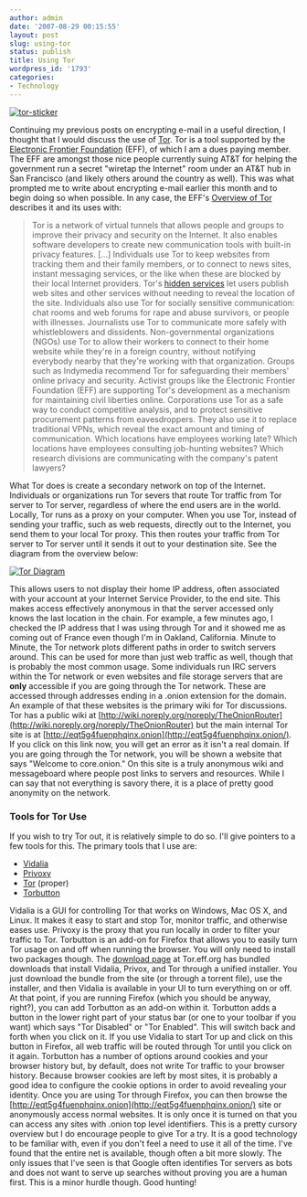 ```yaml
---
author: admin
date: '2007-08-29 00:15:55'
layout: post
slug: using-tor
status: publish
title: Using Tor
wordpress_id: '1793'
categories:
- Technology
---
```


[![tor-sticker](http://farm2.static.flickr.com/1260/1264145281_6e7cbcbf66_m.jpg)](http://www.flickr.com/photos/albill/1264145281/ "Photo Sharing")

Continuing my previous posts on encrypting e-mail in a useful direction,
I thought that I would discuss the use of [Tor](http://tor.eff.org/).
Tor is a tool supported by the [Electronic Frontier
Foundation](http://www.eff.org) (EFF), of which I am a dues paying
member. The EFF are amongst those nice people currently suing AT&T for
helping the government run a secret "wiretap the Internet" room under an
AT&T hub in San Francisco (and likely others around the country as
well). This was what prompted me to write about encrypting e-mail
earlier this month and to begin doing so when possible. In any case, the
EFF's [Overview of Tor](http://tor.eff.org/overview.html.en) describes
it and its uses with:

> Tor is a network of virtual tunnels that allows people and groups to
> improve their privacy and security on the Internet. It also enables
> software developers to create new communication tools with built-in
> privacy features. [...] Individuals use Tor to keep websites from
> tracking them and their family members, or to connect to news sites,
> instant messaging services, or the like when these are blocked by
> their local Internet providers. Tor's [hidden
> services](http://tor.eff.org/docs/tor-hidden-service.html.en) let
> users publish web sites and other services without needing to reveal
> the location of the site. Individuals also use Tor for socially
> sensitive communication: chat rooms and web forums for rape and abuse
> survivors, or people with illnesses. Journalists use Tor to
> communicate more safely with whistleblowers and dissidents.
> Non-governmental organizations (NGOs) use Tor to allow their workers
> to connect to their home website while they're in a foreign country,
> without notifying everybody nearby that they're working with that
> organization. Groups such as Indymedia recommend Tor for safeguarding
> their members' online privacy and security. Activist groups like the
> Electronic Frontier Foundation (EFF) are supporting Tor's development
> as a mechanism for maintaining civil liberties online. Corporations
> use Tor as a safe way to conduct competitive analysis, and to protect
> sensitive procurement patterns from eavesdroppers. They also use it to
> replace traditional VPNs, which reveal the exact amount and timing of
> communication. Which locations have employees working late? Which
> locations have employees consulting job-hunting websites? Which
> research divisions are communicating with the company's patent
> lawyers?

What Tor does is create a secondary network on top of the Internet.
Individuals or organizations run Tor severs that route Tor traffic from
Tor server to Tor server, regardless of where the end users are in the
world. Locally, Tor runs as a proxy on your computer. When you use Tor,
instead of sending your traffic, such as web requests, directly out to
the Internet, you send them to your local Tor proxy. This then routes
your traffic from Tor server to Tor server until it sends it out to your
destination site. See the diagram from the overview below:

[![Tor
Diagram](http://farm2.static.flickr.com/1255/1263976173_87d65a90c1.jpg)](http://www.flickr.com/photos/albill/1263976173/ "Photo Sharing")

This allows users to not display their home IP address, often associated
with your account at your Internet Service Provider, to the end site.
This makes access effectively anonymous in that the server accessed only
knows the last location in the chain. For example, a few minutes ago, I
checked the IP address that I was using through Tor and it showed me as
coming out of France even though I'm in Oakland, California. Minute to
Minute, the Tor network plots different paths in order to switch servers
around. This can be used for more than just web traffic as well, though
that is probably the most common usage. Some individuals run IRC servers
within the Tor network or even websites and file storage servers that
are **only** accessible if you are going through the Tor network. These
are accessed through addresses ending in a .onion extension for the
domain. An example of that these websites is the primary wiki for Tor
discussions. Tor has a public wiki at
[http://wiki.noreply.org/noreply/TheOnionRouter](http://wiki.noreply.org/noreply/TheOnionRouter)
but the main internal Tor site is at
[http://eqt5g4fuenphqinx.onion](http://eqt5g4fuenphqinx.onion/). If you
click on this link now, you will get an error as it isn't a real domain.
If you are going through the Tor network, you will be shown a website
that says "Welcome to core.onion." On this site is a truly anonymous
wiki and messageboard where people post links to servers and resources.
While I can say that not everything is savory there, it is a place of
pretty good anonymity on the network.

### Tools for Tor Use

If you wish to try Tor out, it is relatively simple to do so. I'll give
pointers to a few tools for this. The primary tools that I use are:

-   [Vidalia](http://www.vidalia-project.net)
-   [Privoxy](http://www.privoxy.org/)
-   [Tor](https://tor.eff.org/download.html.en) (proper)
-   [Torbutton](http://torbutton.torproject.org/dev/)

Vidalia is a GUI for controlling Tor that works on Windows, Mac OS X,
and Linux. It makes it easy to start and stop Tor, monitor traffic, and
otherwise eases use. Privoxy is the proxy that you run locally in order
to filter your traffic to Tor. Torbutton is an add-on for Firefox that
allows you to easily turn Tor usage on and off when running the browser.
You will only need to install two packages though. The [download
page](https://tor.eff.org/download.html.en) at Tor.eff.org has bundled
downloads that install Vidalia, Privox, and Tor through a unified
installer. You just download the bundle from the site (or through a
torrent file), use the installer, and then Vidalia is available in your
UI to turn everything on or off. At that point, if you are running
Firefox (which you should be anyway, right?), you can add Torbutton as
an add-on within it. Torbutton adds a button in the lower right part of
your status bar (or one to your toolbar if you want) which says "Tor
Disabled" or "Tor Enabled". This will switch back and forth when you
click on it. If you use Vidalia to start Tor up and click on this button
in Firefox, all web traffic will be routed through Tor until you click
on it again. Torbutton has a number of options around cookies and your
browser history but, by default, does not write Tor traffic to your
browser history. Because browser cookies are left by most sites, it is
probably a good idea to configure the cookie options in order to avoid
revealing your identity. Once you are using Tor through Firefox, you can
then browse the
[http://eqt5g4fuenphqinx.onion](http://eqt5g4fuenphqinx.onion/) site or
anonymously access normal websites. It is only once it is turned on that
you can access any sites with .onion top level identifiers. This is a
pretty cursory overview but I do encourage people to give Tor a try. It
is a good technology to be familiar with, even if you don't feel a need
to use it all of the time. I've found that the entire net is available,
though often a bit more slowly. The only issues that I've seen is that
Google often identifies Tor servers as bots and does not want to serve
up searches without proving you are a human first. This is a minor
hurdle though. Good hunting!
